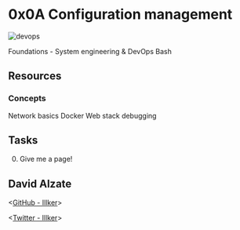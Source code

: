 # 0x0A Configuration management


![devops](https://memegenerator.net/img/instances/82374611/the-matrix-is-configuration-management.jpg)


  Foundations - System engineering & DevOps  Bash

## Resources

### Concepts

Network basics
Docker
Web stack debugging

## Tasks

0. Give me a page!




## David Alzate 

<[GitHub - Illker](https://github.com/illker)>

<[Twitter - Illker](https://twitter.com/illker)>
